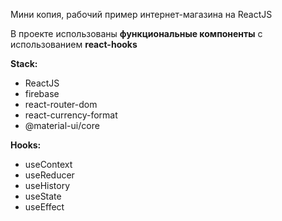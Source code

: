 Мини копия, рабочий пример интернет-магазина на ReactJS

В проекте использованы **функциональные компоненты** c использованием **react-hooks**

**Stack:**

-   ReactJS
-   firebase
-   react-router-dom
-   react-currency-format
-   @material-ui/core

**Hooks:**

-   useContext
-   useReducer
-   useHistory
-   useState
-   useEffect
